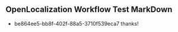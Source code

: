 ## OpenLocalization Workflow Test MarkDown
* be864ee5-bb8f-402f-88a5-3710f539eca7 thanks!

<!--HONumber=Jul16_HO2-->


